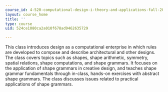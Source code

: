 ```yaml
---
course_id: 4-520-computational-design-i-theory-and-applications-fall-2005
layout: course_home
title: ''
type: course
uid: 524ce1080ca2a010f678ad9462635729

---
```

This class introduces design as a computational enterprise in which rules are developed to compose and describe architectural and other designs. The class covers topics such as shapes, shape arithmetic, symmetry, spatial relations, shape computations, and shape grammars. It focuses on the application of shape grammars in creative design, and teaches shape grammar fundamentals through in-class, hands-on exercises with abstract shape grammars. The class discusses issues related to practical applications of shape grammars.
